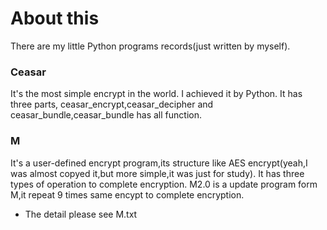 # About this
There are my little Python programs records(just written by myself).

### Ceasar
It's the most simple encrypt in the world. I achieved it by Python.
It has three parts, ceasar_encrypt,ceasar_decipher and ceasar_bundle,ceasar_bundle has all function.

### M
It's a user-defined encrypt program,its structure like AES encrypt(yeah,I was almost copyed it,but more simple,it was just for study).
It has three types of operation to complete encryption.
M2.0 is a update program form M,it repeat 9 times same encypt to complete encryption.  
* The detail please see M.txt
